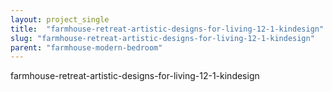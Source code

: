 ```yaml
---
layout: project_single
title:  "farmhouse-retreat-artistic-designs-for-living-12-1-kindesign"
slug: "farmhouse-retreat-artistic-designs-for-living-12-1-kindesign"
parent: "farmhouse-modern-bedroom"
---
```

farmhouse-retreat-artistic-designs-for-living-12-1-kindesign